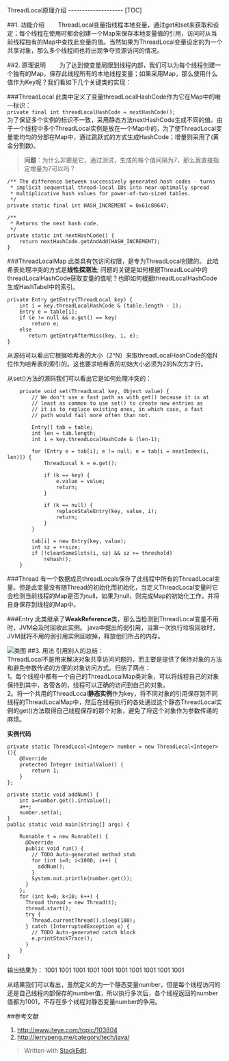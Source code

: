 <meta http-equiv="content-type" content="text/html; charset=UTF-8">
ThreadLocal原理介绍
--------------------
[TOC]

##1. 功能介绍
&emsp;&emsp;ThreadLocal变量指线程本地变量，通过get和set来获取和设定；每个线程在使用时都会创建一个Map来保存本地变量值的引用，访问时从当前线程独有的Map中查找此变量的值。当然如果为ThreadLocal变量设定的为一个共享对象，那么多个线程间也将出现争夺资源访问的情况。

##2. 原理说明
&emsp;&emsp;为了达到使变量局限到线程内部，我们可以为每个线程创建一个独有的Map，保存此线程所有的本地线程变量；如果采用Map，那么使用什么值作为Key呢？我们看如下几个关键类的实现：

###ThreadLocal
此类中定义了变量threadLocalHashCode作为它在Map中的唯一标识：<br>
`private final int threadLocalHashCode = nextHashCode();`<br>
为了保证多个实例的标识不一致，采用静态方法nextHashCode生成不同的值。由于一个线程中多个ThreadLocal实例是放在一个Map中的，为了使ThreadLocal变量能均匀的分部在Map中，通过跳跃式的方式生成HashCode；增量则采用了<!--- 0x61c88647 --->(黄金分割数)。
>**问题**：为什么非要是它，通过测试，生成的每个值间隔为7，那么我直接指定增量为7可以吗？

    /** The difference between successively generated hash codes - turns
     * implicit sequential thread-local IDs into near-optimally spread
     * multiplicative hash values for power-of-two-sized tables.
     */
    private static final int HASH_INCREMENT = 0x61c88647;

    /**
     * Returns the next hash code.
     */
    private static int nextHashCode() {
	    return nextHashCode.getAndAdd(HASH_INCREMENT); 
    }

###ThreadLocalMap
此类具有包访问权限，是专为ThreadLocal创建的。
此哈希表处理冲突的方式是**线性探测法**;
问题的关键是如何根据ThreadLocal中的threadLocalHashCode获取变量的值呢？也即如何根据threadLocalHashCode生成HashTabel中的索引。

	private Entry getEntry(ThreadLocal key) {
        int i = key.threadLocalHashCode & (table.length - 1);
        Entry e = table[i];
        if (e != null && e.get() == key)
            return e;
        else
           return getEntryAfterMiss(key, i, e);
    }

从源码可以看出它根据哈希表的大小（2^N）来取threadLocalHashCode的低N位作为哈希表的索引的。这也要求哈希表的初始大小必须为2的N次方才行。

从set()方法的源码我们可以看出它是如何处理冲突的：

	    private void set(ThreadLocal key, Object value) {
            // We don't use a fast path as with get() because it is at
            // least as common to use set() to create new entries as
            // it is to replace existing ones, in which case, a fast
            // path would fail more often than not.

            Entry[] tab = table;
            int len = tab.length;
            int i = key.threadLocalHashCode & (len-1);

            for (Entry e = tab[i]; e != null; e = tab[i = nextIndex(i, len)]) {
                ThreadLocal k = e.get();

                if (k == key) {
                    e.value = value;
                    return;
                }

                if (k == null) {
                    replaceStaleEntry(key, value, i);
                    return;
                }
            }

            tab[i] = new Entry(key, value);
            int sz = ++size;
            if (!cleanSomeSlots(i, sz) && sz >= threshold)
                rehash();
        }

###Thread
有一个数据成员threadLocals保存了此线程中所有的ThreadLocal变量。但是此变量没有随Thread的初始化而初始化，当定义ThreadLocal变量时它会检测当前线程的Map是否为null，如果为null，则完成Map的初始化工作，并将自身保存到线程的Map中。

###Entry
此类继承了**WeakReference**类，那么当检测到ThreadLocal变量不用时，JVM会及时回收此实例。
java中提出的弱引用，当第一次执行垃圾回收时，JVM就将不用的弱引用实例回收掉，释放他们所占的内存。

![类图][1]
##3. 用法
引用别人的总结：<br>
ThreadLocal不是用来解决对象共享访问问题的，而主要是提供了保持对象的方法和避免参数传递的方便的对象访问方式。归纳了两点： <br>
1。每个线程中都有一个自己的ThreadLocalMap类对象，可以将线程自己的对象保持到其中，各管各的，线程可以正确的访问到自己的对象。 <br>
2。将一个共用的ThreadLocal**静态实例**作为key，将不同对象的引用保存到不同线程的ThreadLocalMap中，然后在线程执行的各处通过这个静态ThreadLocal实例的get()方法取得自己线程保存的那个对象，避免了将这个对象作为参数传递的麻烦。 

**实例代码**

	private static ThreadLocal<Integer> number = new ThreadLocal<Integer>(){
    	@Override
    	protected Integer initialValue() {
      		return 1;
    	}
  	};
  
  	private static void addNum() {
    	int a=number.get().intValue();
    	a++;
    	number.set(a);
  	}
 	public static void main(String[] args) {
    
	    Runnable t = new Runnable() {
	      @Override
	      public void run() {
	        // TODO Auto-generated method stub
	        for (int i=0; i<1000; i++) {
	          addNum();
	        }
	        System.out.println(number.get());
	      }
	    };
	    for (int k=0; k<10; k++) {
	      Thread thread = new Thread(t);
	      thread.start();
	      try {
	        Thread.currentThread().sleep(100);
	      } catch (InterruptedException e) {
	        // TODO Auto-generated catch block
	        e.printStackTrace();
	      }
	    }
	}
输出结果为：
1001
1001
1001
1001
1001
1001
1001
1001
1001
1001

从结果我们可以看出，虽然定义的为一个静态变量number，但是每个线程访问的还是自己线程内部保存的number值，所以执行多次后，各个线程返回的number值都为1001，不存在多个线程对静态变量number的争用。

##参考文献
1. http://www.iteye.com/topic/103804
2. http://jerrypeng.me/category/tech/java/

[1]: http://d.pcs.baidu.com/thumbnail/ecd50ced4a85b8a6a70699864052081b?fid=1796184830-250528-718778888237345&time=1397006664&rt=pr&sign=FDTAER-DCb740ccc5511e5e8fedcff06b081203-HMKp5HEidkmKI91Fw7FVvDCv5b8%3D&expires=8h&prisign=RK9dhfZlTqV5TuwkO5ihMWbo+3WoNzZ8UiEpHysoGOZoiSpQQ120oC8YcXBYRQj53lHk5sJixd1+XDsEuZpjhO2nWnxzosPlyZRa306vBW3xisYh+duuFB32F+3CHRP8VcUWDxuyGTDEYDyJmYKFsprDuQdOp7Ohs9WGVHbM3v9Nn/FIe6YItZcmJusFmHJ7vZiP2DKAzsUINN6/mK0bei3svHuIb6ytq7Vtdmnfexo8fpvaWeOfHQ==&r=725698076&size=c850_u580&quality=100


> Written with [StackEdit](https://stackedit.io/).